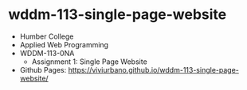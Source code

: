 # wddm-113-single-page-website
- Humber College 
- Applied Web Programming 
- WDDM-113-0NA 
  - Assignment 1: Single Page Website
- Github Pages: https://viviurbano.github.io/wddm-113-single-page-website/
